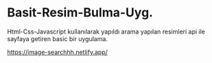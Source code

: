 # Basit-Resim-Bulma-Uyg.

Html-Css-Javascript kullanılarak yapıldı arama yapılan resimleri api ile sayfaya getiren basic bir uygulama.

https://image-searchhh.netlify.app/
